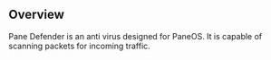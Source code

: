 ## Overview
Pane Defender is an anti virus designed for PaneOS. It is capable of scanning packets for incoming traffic.